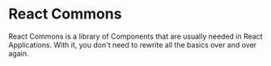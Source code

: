 # React Commons

React Commons is a library of Components that are usually needed in React Applications. With it, you don't need to rewrite all the basics over and over again.
